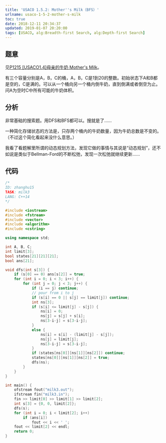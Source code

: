 ```yaml
---
title: 'USACO 1.5.2: Mother''s Milk（BFS）'
urlname: usaco-1-5-2-mother-s-milk
toc: true
date: 2018-12-11 20:34:37
updated: 2019-01-07 20:20:00
tags: [USACO, alg:Breadth-first Search, alg:Depth-first Search]
---
```


## 题意

见[P1215 \[USACO1.4\]母亲的牛奶 Mother's Milk](https://www.luogu.org/problemnew/show/P1215)。

有三个容量分别是A，B，C的桶，A，B，C是1到20的整数。初始状态下A和B都是空的，C是满的。可以从一个桶向另一个桶内倒牛奶，直到倒满或者倒空为止。问A为空时C中所有可能的牛奶体积。

## 分析

非常基础的搜索题。用DFS和BFS都可以。搜就是了……

一种简化存储状态的方法是，只存两个桶内的牛奶数量，因为牛奶总数是不变的。（不过这个简化看起来没什么意思。）

我看了看题解里所谓的动态规划方法，发现它做的事情与其说是“动态规划”，还不如说是类似于Bellman-Ford的不断松弛，发现一次松弛就继续更新……

## 代码

```cpp
/*
ID: zhanghu15
TASK: milk3
LANG: C++14
*/

#include <iostream>
#include <fstream>
#include <vector>
#include <algorithm>
#include <cstring>

using namespace std;

int A, B, C;
int limit[3];
bool states[21][21][21];
bool ans[21];

void dfs(int s[3]) {
    if (s[0] == 0) ans[s[2]] = true;
    for (int i = 0; i < 3; i++) {
        for (int j = 0; j < 3; j++) {
            if (i == j) continue;
            // pour from i to j
            if (s[i] == 0 || s[j] == limit[j]) continue;
            int ns[3];
            if (s[i] <= limit[j] - s[j]) {
                ns[i] = 0;
                ns[j] = s[j] + s[i];
                ns[3-i-j] = s[3-i-j];
            }
            else {
                ns[i] = s[i] - (limit[j] - s[j]);
                ns[j] = limit[j];
                ns[3-i-j] = s[3-i-j];
            }
            if (states[ns[0]][ns[1]][ns[2]]) continue;
            states[ns[0]][ns[1]][ns[2]] = true;
            dfs(ns);
        }
    }
}

int main() {
    ofstream fout("milk3.out");
    ifstream fin("milk3.in");
    fin >> limit[0] >> limit[1] >> limit[2];
    int s[3] = {0, 0, limit[2]};
    dfs(s);
    for (int i = 0; i < limit[2]; i++)
        if (ans[i])
            fout << i << ' ';
    fout << limit[2] << endl;
    return 0;
}
```